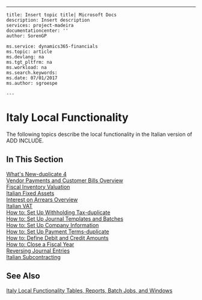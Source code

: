 ---
    title: Insert topic title| Microsoft Docs
    description: Insert description
    services: project-madeira
    documentationcenter: ''
    author: SorenGP

    ms.service: dynamics365-financials
    ms.topic: article
    ms.devlang: na
    ms.tgt_pltfrm: na
    ms.workload: na
    ms.search.keywords:
    ms.date: 07/01/2017
    ms.author: sgroespe

    ---
# Italy Local Functionality
The following topics describe the local functionality in the Italian version of ADD INCLUDE<!--[!INCLUDE[navnow](../../ApplicationDesign/includes/navnow_md.md)]-->.  
  
## In This Section  
 [What's New\-duplicate 4](../../LocalFunctionalityForMicrosoftDynamicsNav2016/Italy/what-s-new-duplicate-4.md)  
  [Vendor Payments and Customer Bills Overview](../../LocalFunctionalityForMicrosoftDynamicsNav2016/Italy/vendor-payments-and-customer-bills-overview.md)  
  [Fiscal Inventory Valuation](../../LocalFunctionalityForMicrosoftDynamicsNav2016/Italy/fiscal-inventory-valuation.md)  
  [Italian Fixed Assets](../../LocalFunctionalityForMicrosoftDynamicsNav2016/Italy/italian-fixed-assets.md)  
  [Interest on Arrears Overview](../../LocalFunctionalityForMicrosoftDynamicsNav2016/Italy/interest-on-arrears-overview.md)  
  [Italian VAT](../../LocalFunctionalityForMicrosoftDynamicsNav2016/Italy/italian-vat.md)  
  [How to: Set Up Withholding Tax\-duplicate](../../LocalFunctionalityForMicrosoftDynamicsNav2016/Italy/how-to-set-up-withholding-tax-duplicate.md)  
  [How to: Set Up Journal Templates and Batches](../../LocalFunctionalityForMicrosoftDynamicsNav2016/Italy/how-to-set-up-journal-templates-and-batches.md)  
  [How to: Set Up Company Information](../../LocalFunctionalityForMicrosoftDynamicsNav2016/Italy/how-to-set-up-company-information.md)  
  [How to: Set Up Payment Terms\-duplicate](../../LocalFunctionalityForMicrosoftDynamicsNav2016/Italy/how-to-set-up-payment-terms-duplicate.md)  
  [How to: Define Debit and Credit Amounts](../../LocalFunctionalityForMicrosoftDynamicsNav2016/Italy/how-to-define-debit-and-credit-amounts.md)  
  [How to: Close a Fiscal Year](../../LocalFunctionalityForMicrosoftDynamicsNav2016/Italy/how-to-close-a-fiscal-year.md)  
  [Reversing Journal Entries](../../LocalFunctionalityForMicrosoftDynamicsNav2016/Italy/reversing-journal-entries.md)  
  [Italian Subcontracting](../../LocalFunctionalityForMicrosoftDynamicsNav2016/Italy/italian-subcontracting.md)  
  
## See Also  
 [Italy Local Functionality Tables, Reports, Batch Jobs, and Windows](../../LocalFunctionalityForMicrosoftDynamicsNav2016/Italy/italy-local-functionality-tables-reports-batch-jobs-and-windows.md)